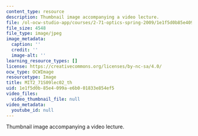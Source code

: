 ```yaml
---
content_type: resource
description: Thumbnail image accompanying a video lecture.
file: /ol-ocw-studio-app/courses/2-71-optics-spring-2009/1e1f5d0b85e4099ae6b001833e854ef5_MIT2_71S09lec02_th.jpg
file_size: 4548
file_type: image/jpeg
image_metadata:
  caption: ''
  credit: ''
  image-alt: ''
learning_resource_types: []
license: https://creativecommons.org/licenses/by-nc-sa/4.0/
ocw_type: OCWImage
resourcetype: Image
title: MIT2_71S09lec02_th
uid: 1e1f5d0b-85e4-099a-e6b0-01833e854ef5
video_files:
  video_thumbnail_file: null
video_metadata:
  youtube_id: null
---
```

Thumbnail image accompanying a video lecture.